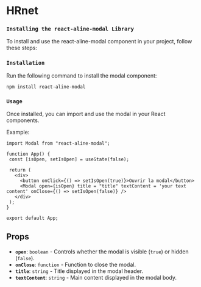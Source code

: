 # HRnet

### `Installing the react-aline-modal Library`
To install and use the react-aline-modal component in your project, follow these steps:

### `Installation`
Run the following command to install the modal component:

``npm install react-aline-modal ``

### `Usage`

Once installed, you can import and use the modal in your React components.

Example:

 ``` import React, { useState } from "react";
import Modal from "react-aline-modal";

function App() {
  const [isOpen, setIsOpen] = useState(false);

  return (
    <div>
      <button onClick={() => setIsOpen(true)}>Ouvrir la modal</button>
      <Modal open={isOpen} title = "title" textContent = 'your text content' onClose={() => setIsOpen(false)} />
    </div>
  );
}

export default App;
```


## Props

- **`open`**: `boolean` - Controls whether the modal is visible (`true`) or hidden (`false`).
- **`onClose`**: `function` - Function to close the modal.
- **`title`**: `string` - Title displayed in the modal header.
- **`textContent`**: `string` - Main content displayed in the modal body.



